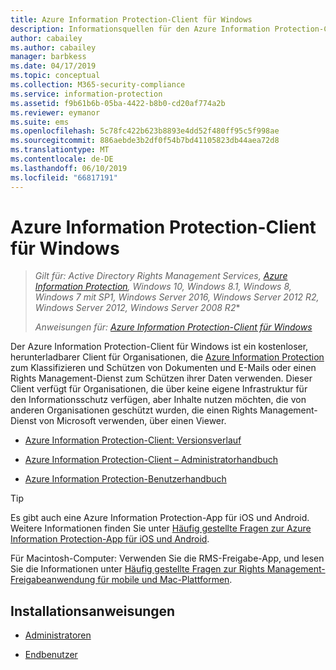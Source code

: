 ```yaml
---
title: Azure Information Protection-Client für Windows
description: Informationsquellen für den Azure Information Protection-Client für Windows Dieser kostenlose, herunterladbare Client ist für Organisationen gedacht, die Dokumente und E-Mails klassifizieren und schützen möchten.
author: cabailey
ms.author: cabailey
manager: barbkess
ms.date: 04/17/2019
ms.topic: conceptual
ms.collection: M365-security-compliance
ms.service: information-protection
ms.assetid: f9b61b6b-05ba-4422-b8b0-cd20af774a2b
ms.reviewer: eymanor
ms.suite: ems
ms.openlocfilehash: 5c78fc422b623b8893e4dd52f480ff95c5f998ae
ms.sourcegitcommit: 886aebde3b2df0f54b7bd41105823db44aea72d8
ms.translationtype: MT
ms.contentlocale: de-DE
ms.lasthandoff: 06/10/2019
ms.locfileid: "66817191"
---
```

# <a name="azure-information-protection-client-for-windows"></a>Azure Information Protection-Client für Windows

>*Gilt für: Active Directory Rights Management Services, [Azure Information Protection](https://azure.microsoft.com/pricing/details/information-protection), Windows 10, Windows 8.1, Windows 8, Windows 7 mit SP1, Windows Server 2016, Windows Server 2012 R2, Windows Server 2012, Windows Server 2008 R2**
>
> *Anweisungen für: [Azure Information Protection-Client für Windows](../faqs.md#whats-the-difference-between-the-azure-information-protection-client-and-the-azure-information-protection-unified-labeling-client)*

Der Azure Information Protection-Client für Windows ist ein kostenloser, herunterladbarer Client für Organisationen, die [Azure Information Protection](../what-is-information-protection.md) zum Klassifizieren und Schützen von Dokumenten und E-Mails oder einen Rights Management-Dienst zum Schützen ihrer Daten verwenden. Dieser Client verfügt für Organisationen, die über keine eigene Infrastruktur für den Informationsschutz verfügen, aber Inhalte nutzen möchten, die von anderen Organisationen geschützt wurden, die einen Rights Management-Dienst von Microsoft verwenden, über einen Viewer.

- [Azure Information Protection-Client: Versionsverlauf](client-version-release-history.md)

- [Azure Information Protection-Client – Administratorhandbuch](client-admin-guide.md)

- [Azure Information Protection-Benutzerhandbuch](client-user-guide.md)

> [!TIP]
> Es gibt auch eine Azure Information Protection-App für iOS und Android. Weitere Informationen finden Sie unter [Häufig gestellte Fragen zur Azure Information Protection-App für iOS und Android](mobile-app-faq.md ).
> 
> Für Macintosh-Computer: Verwenden Sie die RMS-Freigabe-App, und lesen Sie die Informationen unter [Häufig gestellte Fragen zur Rights Management-Freigabeanwendung für mobile und Mac-Plattformen](https://technet.microsoft.com/dn451248).

## <a name="install-instructions"></a>Installationsanweisungen

- [Administratoren](client-admin-guide-install.md)

- [Endbenutzer](install-client-app.md)
